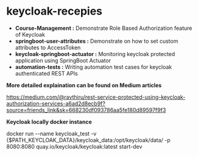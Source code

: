 # keycloak-recepies

* **Course-Management :**  Demonstrate Role Based Authorization feature of Keycloak
* **springboot-user-attributes :**  Demonstrate on how to set custom attributes to AccessToken
* **keycloak-springboot-actuator :** Monitoring keycloak protected application using SpringBoot Actuator
* **automation-tests :** Writing automation test cases for keycloak authenticated REST APIs



 **More detailed explaination can be found on Medium articles**

https://medium.com/@ravthiru/rest-service-protected-using-keycloak-authorization-services-a6ad2d8ecb9f?source=friends_link&sk=668230df093786aa5fe180d89597f9f3

 **Keycloak locally docker instance**

docker run --name keycloak_test -v {$PATH_KEYCLOAK_DATA}/keycloak_data:/opt/keycloak/data/ -p 8080:8080 quay.io/keycloak/keycloak:latest start-dev 
